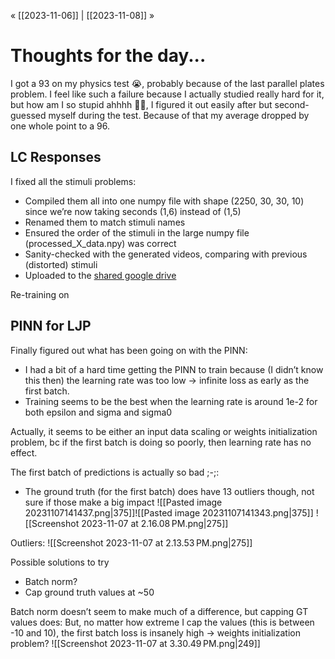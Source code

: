« [[2023-11-06]] | [[2023-11-08]] » 
# Thoughts for the day...
I got a 93 on my physics test 😭, probably because of the last parallel plates problem. I feel like such a failure because I actually studied really hard for it, but how am I so stupid ahhhh 🤦‍♀️, I figured it out easily after but second-guessed myself during the test. Because of that my average dropped by one whole point to a 96.
## LC Responses
I fixed all the stimuli problems:
- Compiled them all into one numpy file with shape (2250, 30, 30, 10) since we’re now taking seconds (1,6) instead of (1,5)
- Renamed them to match stimuli names
- Ensured the order of the stimuli in the large numpy file (processed_X_data.npy) was correct
- Sanity-checked with the generated videos, comparing with previous (distorted) stimuli
- Uploaded to the [shared google drive](https://drive.google.com/drive/folders/1QCppin68UBNTbf_P0y6zO3dgkQ3M8YLZ)

Re-training on 

## PINN for LJP
Finally figured out what has been going on with the PINN:
- I had a bit of a hard time getting the PINN to train because (I didn’t know this then) the learning rate was too low -> infinite loss as early as the first batch.
- Training seems to be the best when the learning rate is around 1e-2 for both epsilon and sigma and sigma0

Actually, it seems to be either an input data scaling or weights initialization problem, bc if the first batch is doing so poorly, then learning rate has no effect.

The first batch of predictions is actually so bad ;-;:
- The ground truth (for the first batch) does have 13 outliers though, not sure if those make a big impact
![[Pasted image 20231107141437.png|375]]![[Pasted image 20231107141343.png|375]]
![[Screenshot 2023-11-07 at 2.16.08 PM.png|275]]

Outliers:
![[Screenshot 2023-11-07 at 2.13.53 PM.png|275]] 

Possible solutions to try
- Batch norm?
- Cap ground truth values at ~50

Batch norm doesn’t seem to make much of a difference, but capping GT values does:
But, no matter how extreme I cap the values (this is between -10 and 10), the first batch loss is insanely high → weights initialization problem?
![[Screenshot 2023-11-07 at 3.30.49 PM.png|249]]